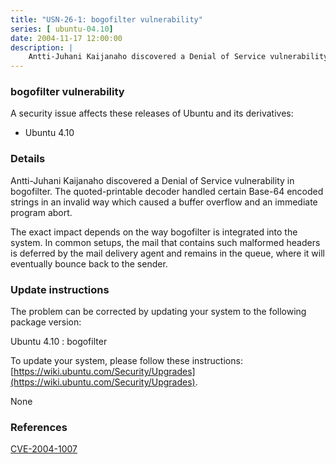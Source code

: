 ```yaml
---
title: "USN-26-1: bogofilter vulnerability"
series: [ ubuntu-04.10]
date: 2004-11-17 12:00:00
description: |
    Antti-Juhani Kaijanaho discovered a Denial of Service vulnerability in bogofilter. The quoted-printable decoder handled certain Base-64 encoded strings in an invalid way which caused a buffer overflow and an immediate program abort.
--- 
```

 
### bogofilter vulnerability

A security issue affects these releases of Ubuntu and its derivatives:

* Ubuntu 4.10

### Details

Antti-Juhani Kaijanaho discovered a Denial of Service vulnerability in bogofilter. The quoted-printable decoder handled certain Base-64 encoded strings in an invalid way which caused a buffer overflow and an immediate program abort.

The exact impact depends on the way bogofilter is integrated into the system. In common setups, the mail that contains such malformed headers is deferred by the mail delivery agent and remains in the queue, where it will eventually bounce back to the sender.

### Update instructions

The problem can be corrected by updating your system to the following package version:

Ubuntu 4.10
 : bogofilter 

To update your system, please follow these instructions: [https://wiki.ubuntu.com/Security/Upgrades](https://wiki.ubuntu.com/Security/Upgrades).

None

### References

 [CVE-2004-1007](http://people.ubuntu.com/~ubuntu-security/cve/CVE-2004-1007)
 
